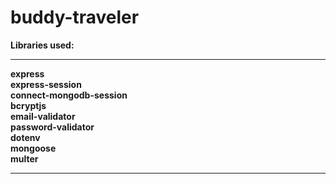 # buddy-traveler

<b>Libraries used:<b><br>
<hr>
express<br>
express-session<br>
connect-mongodb-session<br>
bcryptjs<br>
email-validator<br>
password-validator<br>
dotenv<br>
mongoose<br>
multer<br>
<hr>

